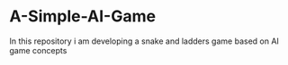 # A-Simple-AI-Game
In this repository i am developing a snake and ladders game based on AI game concepts
